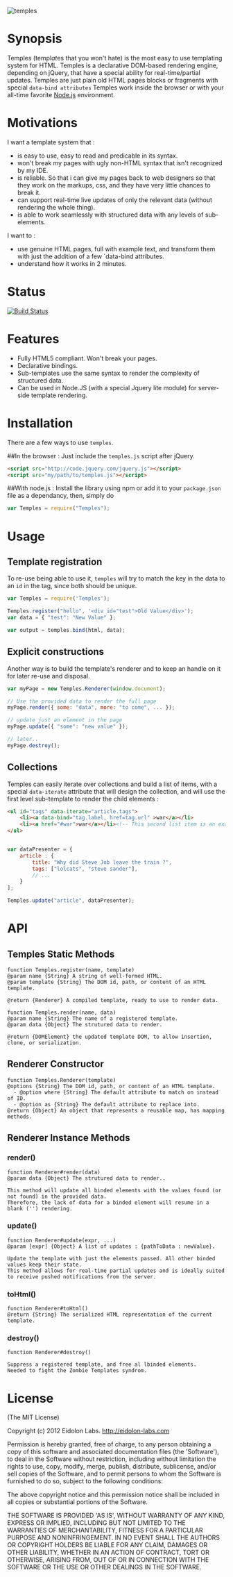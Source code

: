 ![temples](https://github.com/zipang/temples/raw/master/temples.png)

# Synopsis
Temples (templ*at*es that you won't hate) is the most easy to use templating system for HTML.
Temples is a declarative DOM-based rendering engine, depending on jQuery, that have a special ability for real-time/partial updates.
Temples are just plain old HTML pages blocks or fragments with special `data-bind attributes`
Temples work inside the browser or with your all-time favorite [Node.js](http://nodejs.org/) environment.

# Motivations

I want a template system that :

- is easy to use, easy to read and predicable in its syntax.
- won't break my pages with ugly non-HTML syntax that isn't recognized by my IDE.
- is reliable. So that i can give my pages back to web designers so that they work on the markups, css, and they have very little chances to break it.
- can support real-time live updates of only the relevant data (without rendering the whole thing).
- is able to work seamlessly with structured data with any levels of sub-elements.

I want to :
- use genuine HTML pages, full with example text, and transform them with just the addition of a few `data-bind attributes.
- understand how it works in 2 minutes.

# Status

[![Build Status](https://secure.travis-ci.org/flatiron/temples.png)](http://travis-ci.org/flatiron/temples)

# Features

- Fully HTML5 compliant. Won't break your pages.
- Declarative bindings.
- Sub-templates use the same syntax to render the complexity of structured data.
- Can be used in Node.JS (with a special Jquery lite module) for server-side template rendering.

# Installation
There are a few ways to use `temples`.

##In the browser :
Just include the `temples.js` script after jQuery.

```html
<script src="http://code.jquery.com/jquery.js"></script>
<script src="my/path/to/temples.js"></script>
```

##With node.js :
Install the library using npm or add it to your `package.json` file as a dependancy,
then, simply do

```js
var Temples = require("Temples");
```


# Usage

## Template registration
To re-use being able to use it, `temples` will try to match the key in the data to an `id` in the
tag, since both should be unique.

```js
var Temples = require('Temples');

Temples.register("hello", '<div id="test">Old Value</div>');
var data = { "test": "New Value" };

var output = temples.bind(html, data);
```

## Explicit constructions
Another way is to build the template's renderer and to keep an handle on it for later re-use and disposal.

```js
var myPage = new Temples.Renderer(window.document);

// Use the provided data to render the full page
myPage.render({ some: "data", more: "to come", ... });

// update just an element in the page
myPage.update({ "some": "new value" });

// later..
myPage.destroy();
```



## Collections

Temples can easily iterate over collections and build a list of items, with a special `data-iterate` attribute that will design the collection,
and will use the first level sub-template to render the child elements :

```html
<ul id="tags" data-iterate="article.tags">
    <li><a data-bind="tag.label, href=tag.url" >war</a></li>
    <li><a href="#war">war</a></li><!-- This second list item is an example that will not be used to render the template -->
</ul>
```

```js

var dataPresenter = {
    article : {
        title: "Why did Steve Job leave the train ?",
        tags: ["lolcats", "steve sander"],
        // ...
    }
];

Temples.update("article", dataPresenter);

```


# API

## Temples Static Methods

```
function Temples.register(name, template)
@param name {String} A string of well-formed HTML.
@param template {String} The DOM id, path, or content of an HTML template.

@return {Renderer} A compiled template, ready to use to render data.
```

```
function Temples.render(name, data)
@param name {String} The name of a registered template.
@param data {Object} The strutured data to render.

@return {DOMElement} the updated template DOM, to allow insertion, clone, or serialization.
```

## Renderer Constructor

```
function Temples.Renderer(template)
@options {String} The DOM id, path, or content of an HTML template.
  - @option where {String} The default attribute to match on instead of ID.
  - @option as {String} The default attribute to replace into.
@return {Object} An object that represents a reusable map, has mapping methods.
```

## Renderer Instance Methods

### render()

```
function Renderer#render(data)
@param data {Object} The strutured data to render..

This method will update all binded elements with the values found (or not found) in the provided data.
Therefore, the lack of data for a binded element will resume in a blank ('') rendering.
```

### update()

```
function Renderer#update(expr, ...)
@param [expr] {Object} A list of updates : {pathToData : newValue}.

Update the template with just the elements passed. All other binded values keep their state.
This method allows for real-time partial updates and is ideally suited to receive pushed notifications from the server.
```

### toHtml()

```
function Renderer#toHtml()
@return {String} The serialized HTML representation of the current template.
```

### destroy()

```
function Renderer#destroy()

Suppress a registered template, and free al lbinded elements.
Needed to fight the Zombie Templates syndrom.
```


# License

(The MIT License)

Copyright (c) 2012 Eidolon Labs. http://eidolon-labs.com

Permission is hereby granted, free of charge, to any person obtaining a copy of
this software and associated documentation files (the 'Software'), to deal in
the Software without restriction, including without limitation the rights to
use, copy, modify, merge, publish, distribute, sublicense, and/or sell copies of
the Software, and to permit persons to whom the Software is furnished to do so,
subject to the following conditions:

The above copyright notice and this permission notice shall be included in all
copies or substantial portions of the Software.

THE SOFTWARE IS PROVIDED 'AS IS', WITHOUT WARRANTY OF ANY KIND, EXPRESS OR
IMPLIED, INCLUDING BUT NOT LIMITED TO THE WARRANTIES OF MERCHANTABILITY, FITNESS
FOR A PARTICULAR PURPOSE AND NONINFRINGEMENT. IN NO EVENT SHALL THE AUTHORS OR
COPYRIGHT HOLDERS BE LIABLE FOR ANY CLAIM, DAMAGES OR OTHER LIABILITY, WHETHER
IN AN ACTION OF CONTRACT, TORT OR OTHERWISE, ARISING FROM, OUT OF OR IN
CONNECTION WITH THE SOFTWARE OR THE USE OR OTHER DEALINGS IN THE SOFTWARE.
